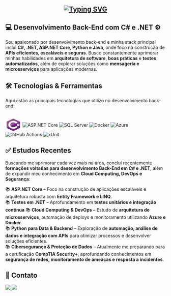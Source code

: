 <h2 align="center">
  <a href="https://git.io/typing-svg">
    <img src="https://readme-typing-svg.herokuapp.com?font=Fira+Code&weight=700&size=30&pause=1000&color=FBA611&center=true&vCenter=true&width=500&lines=Olá!%2C+me+chamo+Luis!+👋;Bem-vindo+ao+meu+GitHub!+✌" 
    alt="Typing SVG" />
  </a>
</h2>

## 💻 Desenvolvimento Back-End com C# e .NET ⚙️  
Sou apaixonado por desenvolvimento back-end e minha stack principal inclui **C#, .NET, ASP.NET Core, Python e Java**, onde foco na construção de **APIs eficientes, escaláveis e seguras**. Busco constantemente aprimorar minhas habilidades em **arquitetura de software**, **boas práticas** e **testes automatizados**, além de explorar soluções como **mensageria e microsserviços** para aplicações modernas.  

## 🛠️ Tecnologias & Ferramentas  
Aqui estão as principais tecnologias que utilizo no desenvolvimento back-end:  

<div style="display: inline_block"><br>
  <img align="center" alt="Csharp" height="40" width="50" src="https://raw.githubusercontent.com/devicons/devicon/master/icons/csharp/csharp-original.svg">
  <img align="center" alt="ASP.NET Core" height="40" width="50" src="https://upload.wikimedia.org/wikipedia/commons/thumb/e/ee/.NET_Core_Logo.svg/300px-.NET_Core_Logo.svg.png">
  <img align="center" alt="SQL Server" height="40" width="50" src="https://www.svgrepo.com/show/255832/sql.svg">
  <img align="center" alt="Docker" height="40" width="50" src="https://cdn.jsdelivr.net/gh/devicons/devicon/icons/docker/docker-original.svg">
  <img align="center" alt="Azure" height="40" width="50" src="https://upload.wikimedia.org/wikipedia/commons/a/a8/Microsoft_Azure_Logo.svg">
  <img align="center" alt="GitHub Actions" height="40" width="50" src="https://cdn.jsdelivr.net/gh/devicons/devicon/icons/github/github-original.svg">
  <img align="center" alt="xUnit" height="40" width="50" src="https://avatars.githubusercontent.com/u/2933246?s=200&v=4">
</div>  


## ✅ Estudos Recentes  
Buscando me aprimorar cada vez mais na área, concluí recentemente **formações voltadas para desenvolvimento Back-End em C# e .NET**, além de expandir meu conhecimento em **Cloud Computing, DevOps e Segurança**:  

📚 **ASP.NET Core** – Foco na construção de aplicações escaláveis e arquitetura robusta com **Entity Framework e LINQ**.  
📚 **Testes em .NET** – Aprofundamento em **testes unitários e integração contínua**
📚 **Cloud Computing & DevOps** – Estudo de **arquitetura de microsserviços**, automação de deploys e monitoramento utilizando **Azure e Docker**.  
📚 **Python para Data & Backend** – Exploração de **automação, análise de dados e integração com APIs** para otimizar processos e desenvolver soluções eficientes.  
📚 **Cibersegurança & Proteção de Dados** – Atualmente me preparando para a certificação **CompTIA Security+**, aprofundando conhecimentos em **segurança de redes, monitoramento de ameaças e resposta a incidentes**.  


## 📩 Contato  

<div>  
  <a href="https://www.linkedin.com/in/luis-duarte-560993291/" target="_blank">
    <img src="https://img.shields.io/badge/-LinkedIn-%230077B5?style=for-the-badge&logo=linkedin&logoColor=white" target="_blank">
  </a> 
  <a href = "mailto:luiscmduarte077@gmail.com">
    <img src="https://img.shields.io/badge/-Gmail-%23333?style=for-the-badge&logo=gmail&logoColor=white" target="_blank">
  </a>
</div>  
  
</div>

<!--

  <a href="https://www.instagram.com/luis.duarte0/" target="_blank"><img src="https://img.shields.io/badge/-Instagram-%23E4405F?style=for-the-badge&logo=instagram&logoColor=white" target="_blank"></a>
-->

